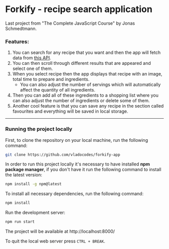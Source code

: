 # Forkify - recipe search application

Last project from "The Complete JavaScript Course" by Jonas Schmedtmann.

### Features:
1. You can search for any recipe that you want and then the app will fetch data from [this API](https://forkify-api.herokuapp.com/).
2. You can then scroll through different results that are appeared and select one of them. 
3. When you select recipe then the app displays that recipe with an image, total time to prepare and ingredients. 
   - You can also adjust the number of servings which will automatically affect the quantity of all ingredients. 
4. Then you can add all of these ingredients to a shopping list where you can also adjust the number of ingredients or delete some of them. 
5. Another cool feature is that you can save any recipe in the section called favourites and everything will be saved in local storage.⁣⁣

---

### Running the project locally

First, to clone the repository on your local machine, run the following command:
```bash
git clone https://github.com/vladocodes/forkify-app
```

In order to run this project locally it's necessary to have installed **npm package manager**, if you don't have it run the following command to install the latest version:
```bash
npm install -g npm@latest
```

To install all necessary dependencies, run the following command:
```bash
npm install
```

Run the development server:
```bash
npm run start
```

The project will be available at http://localhost:8000/

To quit the local web server press `CTRL + BREAK`.
